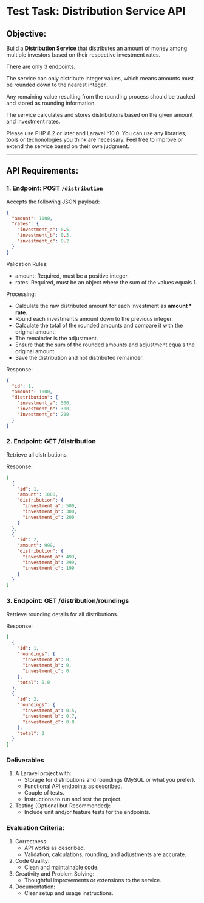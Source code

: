 # Test Task: Distribution Service API

## Objective:
Build a **Distribution Service** that distributes an amount of money among multiple investors based on their respective investment rates. 

There are only 3 endpoints.

The service can only distribute integer values, which means amounts must be rounded down to the nearest integer. 

Any remaining value resulting from the rounding process should be tracked and stored as rounding information. 

The service calculates and stores distributions based on the given amount and investment rates. 

Please use PHP 8.2 or later and Laravel ^10.0.
You can use any libraries, tools or techonologies you think are necessary.
Feel free to improve or extend the service based on their own judgment.

---

## API Requirements:

### 1. Endpoint: POST `/distribution`
Accepts the following JSON payload:
```json
{
  "amount": 1000,
  "rates": {
    "investment_a": 0.5,
    "investment_b": 0.3,
    "investment_c": 0.2
  }
}
```
Validation Rules:
- amount: Required, must be a positive integer.
- rates: Required, must be an object where the sum of the values equals 1.

Processing:
- Calculate the raw distributed amount for each investment as **amount * rate.**
- Round each investment’s amount down to the previous integer.
- Calculate the total of the rounded amounts and compare it with the original amount:
- The remainder is the adjustment.
- Ensure that the sum of the rounded amounts and adjustment equals the original amount.
- Save the distribution and not distributed remainder.

Response:
```json
{
  "id": 1,
  "amount": 1000,
  "distribution": {
    "investment_a": 500,
    "investment_b": 300,
    "investment_c": 200
  }
}
```

### 2. Endpoint: GET /distribution

Retrieve all distributions.

Response:
```json
[
  {
    "id": 1,
    "amount": 1000,
    "distribution": {
      "investment_a": 500,
      "investment_b": 300,
      "investment_c": 200
    }
  },
  {
    "id": 2,
    "amount": 999,
    "distribution": {
      "investment_a": 499,
      "investment_b": 299,
      "investment_c": 199
    }
  }
]
```

### 3. Endpoint: GET /distribution/roundings

Retrieve rounding details for all distributions.

Response:
```json
[
  {
    "id": 1,
    "roundings": {
      "investment_a": 0,
      "investment_b": 0,
      "investment_c": 0
    },
    "total": 0.0
  },
  {
    "id": 2,
    "roundings": {
      "investment_a": 0.5,
      "investment_b": 0.7,
      "investment_c": 0.8
    },
    "total": 2
  }
]
```
### Deliverables
1. A Laravel project with:
   - Storage for distributions and roundings (MySQL or what you prefer).
   - Functional API endpoints as described.
   - Couple of tests.
   - Instructions to run and test the project.
2. Testing (Optional but Recommended):
   - Include unit and/or feature tests for the endpoints.

### Evaluation Criteria:
1. Correctness:
   - API works as described.
   - Validation, calculations, rounding, and adjustments are accurate.
2. Code Quality:
   - Clean and maintainable code.
3. Creativity and Problem Solving:
   - Thoughtful improvements or extensions to the service.
4. Documentation:
   - Clear setup and usage instructions.
